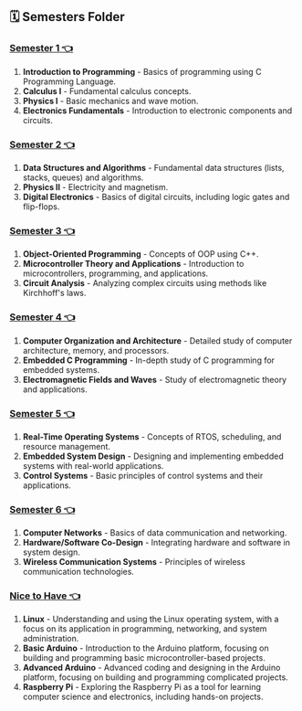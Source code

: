## 🗓 Semesters Folder

### [Semester 1 👈](semesters/sem1.md)

1. **Introduction to Programming** - Basics of programming using C Programming Language.
2. **Calculus I** - Fundamental calculus concepts.
3. **Physics I** - Basic mechanics and wave motion.
4. **Electronics Fundamentals** - Introduction to electronic components and circuits.

### [Semester 2 👈](semesters/sem2.md)
1. **Data Structures and Algorithms** - Fundamental data structures (lists, stacks, queues) and algorithms.
2. **Physics II** - Electricity and magnetism.
3. **Digital Electronics** - Basics of digital circuits, including logic gates and flip-flops.

### [Semester 3 👈](semesters/sem3.md)
1. **Object-Oriented Programming** - Concepts of OOP using C++.
2. **Microcontroller Theory and Applications** - Introduction to microcontrollers, programming, and applications.
3. **Circuit Analysis** - Analyzing complex circuits using methods like Kirchhoff's laws.

### [Semester 4 👈](semesters/sem4.md)
1. **Computer Organization and Architecture** - Detailed study of computer architecture, memory, and processors.
2. **Embedded C Programming** - In-depth study of C programming for embedded systems.
3. **Electromagnetic Fields and Waves** - Study of electromagnetic theory and applications.

### [Semester 5 👈](semesters/sem5.md)
1. **Real-Time Operating Systems** - Concepts of RTOS, scheduling, and resource management.
2. **Embedded System Design** - Designing and implementing embedded systems with real-world applications.
3. **Control Systems** - Basic principles of control systems and their applications.

### [Semester 6 👈](semesters/sem6.md)
1. **Computer Networks** - Basics of data communication and networking.
2. **Hardware/Software Co-Design** - Integrating hardware and software in system design.
3. **Wireless Communication Systems** - Principles of wireless communication technologies.

### [Nice to Have 👈](semesters/nicetohave.md)
1. **Linux** - Understanding and using the Linux operating system, with a focus on its application in programming, networking, and system administration.
2. **Basic Arduino** - Introduction to the Arduino platform, focusing on building and programming basic microcontroller-based projects.
3. **Advanced Arduino** - Advanced coding and designing in the Arduino platform, focusing on building and programming complicated projects.
4. **Raspberry Pi** - Exploring the Raspberry Pi as a tool for learning computer science and electronics, including hands-on projects.
